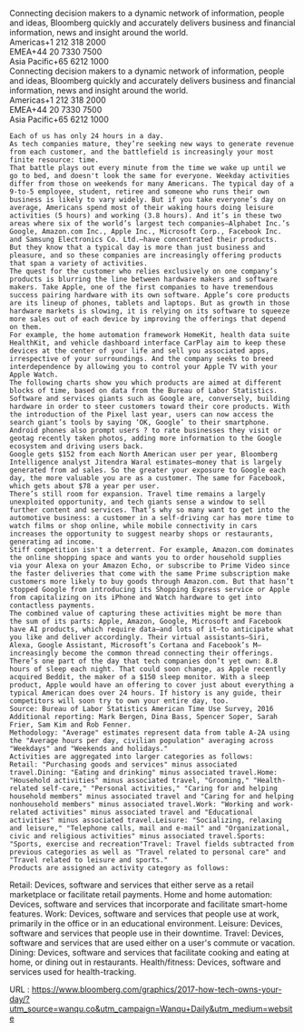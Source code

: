   Connecting decision makers to a dynamic network of information, people and ideas, Bloomberg quickly and accurately delivers business and financial information, news and insight around the world.  
    Americas+1 212 318 2000  
    EMEA+44 20 7330 7500  
    Asia Pacific+65 6212 1000  
    Connecting decision makers to a dynamic network of information, people and ideas, Bloomberg quickly and accurately delivers business and financial information, news and insight around the world.  
    Americas+1 212 318 2000  
    EMEA+44 20 7330 7500  
    Asia Pacific+65 6212 1000  
      
    Each of us has only 24 hours in a day.  
    As tech companies mature, they’re seeking new ways to generate revenue from each customer, and the battlefield is increasingly your most finite resource: time.  
    That battle plays out every minute from the time we wake up until we go to bed, and doesn't look the same for everyone. Weekday activities differ from those on weekends for many Americans. The typical day of a 9-to-5 employee, student, retiree and someone who runs their own business is likely to vary widely. But if you take everyone’s day on average, Americans spend most of their waking hours doing leisure activities (5 hours) and working (3.8 hours). And it’s in these two areas where six of the world’s largest tech companies—Alphabet Inc.’s Google, Amazon.com Inc., Apple Inc., Microsoft Corp., Facebook Inc. and Samsung Electronics Co. Ltd.—have concentrated their products.  
    But they know that a typical day is more than just business and pleasure, and so these companies are increasingly offering products that span a variety of activities.  
    The quest for the customer who relies exclusively on one company’s products is blurring the line between hardware makers and software makers. Take Apple, one of the first companies to have tremendous success pairing hardware with its own software. Apple’s core products are its lineup of phones, tablets and laptops. But as growth in those hardware markets is slowing, it is relying on its software to squeeze more sales out of each device by improving the offerings that depend on them.  
    For example, the home automation framework HomeKit, health data suite HealthKit, and vehicle dashboard interface CarPlay aim to keep these devices at the center of your life and sell you associated apps, irrespective of your surroundings. And the company seeks to breed interdependence by allowing you to control your Apple TV with your Apple Watch.  
    The following charts show you which products are aimed at different blocks of time, based on data from the Bureau of Labor Statistics.  
    Software and services giants such as Google are, conversely, building hardware in order to steer customers toward their core products. With the introduction of the Pixel last year, users can now access the search giant’s tools by saying ‘OK, Google’ to their smartphone. Android phones also prompt users ? to rate businesses they visit or geotag recently taken photos, adding more information to the Google ecosystem and driving users back.  
    Google gets $152 from each North American user per year, Bloomberg Intelligence analyst Jitendra Waral estimates—money that is largely generated from ad sales. So the greater your exposure to Google each day, the more valuable you are as a customer. The same for Facebook, which gets about $78 a year per user.  
    There’s still room for expansion. Travel time remains a largely unexploited opportunity, and tech giants sense a window to sell further content and services. That’s why so many want to get into the automotive business: a customer in a self-driving car has more time to watch films or shop online, while mobile connectivity in cars increases the opportunity to suggest nearby shops or restaurants, generating ad income.  
    Stiff competition isn't a deterrent. For example, Amazon.com dominates the online shopping space and wants you to order household supplies via your Alexa on your Amazon Echo, or subscribe to Prime Video since the faster deliveries that come with the same Prime subscription make customers more likely to buy goods through Amazon.com. But that hasn’t stopped Google from introducing its Shopping Express service or Apple from capitalizing on its iPhone and Watch hardware to get into contactless payments.  
    The combined value of capturing these activities might be more than the sum of its parts: Apple, Amazon, Google, Microsoft and Facebook have AI products, which require data—and lots of it—to anticipate what you like and deliver accordingly. Their virtual assistants—Siri, Alexa, Google Assistant, Microsoft’s Cortana and Facebook’s M—increasingly become the common thread connecting their offerings.  
    There’s one part of the day that tech companies don’t yet own: 8.8 hours of sleep each night. That could soon change, as Apple recently acquired Beddit, the maker of a $150 sleep monitor. With a sleep product, Apple would have an offering to cover just about everything a typical American does over 24 hours. If history is any guide, their competitors will soon try to own your entire day, too.  
    Source: Bureau of Labor Statistics American Time Use Survey, 2016  
    Additional reporting: Mark Bergen, Dina Bass, Spencer Soper, Sarah Frier, Sam Kim and Rob Fenner.  
    Methodology: "Average" estimates represent data from table A-2A using the "Average hours per day, civilian population" averaging across "Weekdays" and "Weekends and holidays."  
    Activities are aggregated into larger categories as follows:  
    Retail: "Purchasing goods and services" minus associated travel.Dining: "Eating and drinking" minus associated travel.Home: "Household activities" minus associated travel, "Grooming," "Health-related self-care," "Personal activities," "Caring for and helping household members" minus associated travel and "Caring for and helping nonhousehold members" minus associated travel.Work: "Working and work-related activities" minus associated travel and "Educational activities" minus associated travel.Leisure: "Socializing, relaxing and leisure," "Telephone calls, mail and e-mail" and "Organizational, civic and religious activities" minus associated travel.Sports: "Sports, exercise and recreation"Travel: Travel fields subtracted from previous categories as well as "Travel related to personal care" and "Travel related to leisure and sports."  
    Products are assigned an activity category as follows:  
    
Retail: Devices, software and services that either serve as a retail marketplace or facilitate retail payments.
Home and home automation: Devices, software and services that incorporate and facilitate smart-home features.
Work: Devices, software and services that people use at work, primarily in the office or in an educational environment.
Leisure: Devices, software and services that people use in their downtime.
Travel: Devices, software and services that are used either on a user's commute or vacation.
Dining: Devices, software and services that facilitate cooking and eating at home, or dining out in restaurants.
Health/fitness: Devices, software and services used for health-tracking.  
    
  URL : https://www.bloomberg.com/graphics/2017-how-tech-owns-your-day/?utm_source=wanqu.co&utm_campaign=Wanqu+Daily&utm_medium=website